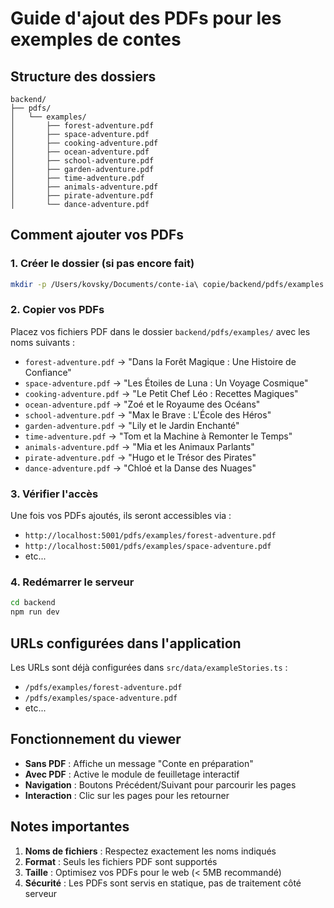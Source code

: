 # Guide d'ajout des PDFs pour les exemples de contes

## Structure des dossiers

```
backend/
├── pdfs/
│   └── examples/
│       ├── forest-adventure.pdf
│       ├── space-adventure.pdf
│       ├── cooking-adventure.pdf
│       ├── ocean-adventure.pdf
│       ├── school-adventure.pdf
│       ├── garden-adventure.pdf
│       ├── time-adventure.pdf
│       ├── animals-adventure.pdf
│       ├── pirate-adventure.pdf
│       └── dance-adventure.pdf
```

## Comment ajouter vos PDFs

### 1. Créer le dossier (si pas encore fait)
```bash
mkdir -p /Users/kovsky/Documents/conte-ia\ copie/backend/pdfs/examples
```

### 2. Copier vos PDFs
Placez vos fichiers PDF dans le dossier `backend/pdfs/examples/` avec les noms suivants :

- `forest-adventure.pdf` → "Dans la Forêt Magique : Une Histoire de Confiance"
- `space-adventure.pdf` → "Les Étoiles de Luna : Un Voyage Cosmique"
- `cooking-adventure.pdf` → "Le Petit Chef Léo : Recettes Magiques"
- `ocean-adventure.pdf` → "Zoé et le Royaume des Océans"
- `school-adventure.pdf` → "Max le Brave : L'École des Héros"
- `garden-adventure.pdf` → "Lily et le Jardin Enchanté"
- `time-adventure.pdf` → "Tom et la Machine à Remonter le Temps"
- `animals-adventure.pdf` → "Mia et les Animaux Parlants"
- `pirate-adventure.pdf` → "Hugo et le Trésor des Pirates"
- `dance-adventure.pdf` → "Chloé et la Danse des Nuages"

### 3. Vérifier l'accès
Une fois vos PDFs ajoutés, ils seront accessibles via :
- `http://localhost:5001/pdfs/examples/forest-adventure.pdf`
- `http://localhost:5001/pdfs/examples/space-adventure.pdf`
- etc...

### 4. Redémarrer le serveur
```bash
cd backend
npm run dev
```

## URLs configurées dans l'application

Les URLs sont déjà configurées dans `src/data/exampleStories.ts` :
- `/pdfs/examples/forest-adventure.pdf`
- `/pdfs/examples/space-adventure.pdf`
- etc...

## Fonctionnement du viewer

- **Sans PDF** : Affiche un message "Conte en préparation"
- **Avec PDF** : Active le module de feuilletage interactif
- **Navigation** : Boutons Précédent/Suivant pour parcourir les pages
- **Interaction** : Clic sur les pages pour les retourner

## Notes importantes

1. **Noms de fichiers** : Respectez exactement les noms indiqués
2. **Format** : Seuls les fichiers PDF sont supportés
3. **Taille** : Optimisez vos PDFs pour le web (< 5MB recommandé)
4. **Sécurité** : Les PDFs sont servis en statique, pas de traitement côté serveur
